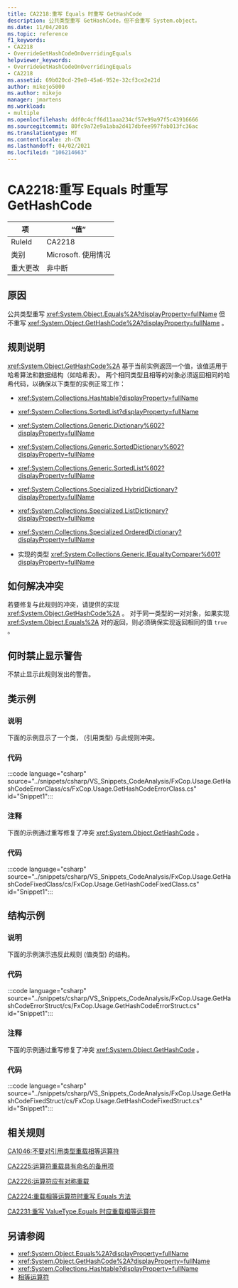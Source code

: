 ```yaml
---
title: CA2218:重写 Equals 时重写 GetHashCode
description: 公共类型重写 GetHashCode，但不会重写 System.object。
ms.date: 11/04/2016
ms.topic: reference
f1_keywords:
- CA2218
- OverrideGetHashCodeOnOverridingEquals
helpviewer_keywords:
- OverrideGetHashCodeOnOverridingEquals
- CA2218
ms.assetid: 69b020cd-29e8-45a6-952e-32cf3ce2e21d
author: mikejo5000
ms.author: mikejo
manager: jmartens
ms.workload:
- multiple
ms.openlocfilehash: ddf0c4cff6d11aaa234cf57e99a97f5c43916666
ms.sourcegitcommit: 80fc9a72e9a1aba2d417dbfee997fab013fc36ac
ms.translationtype: MT
ms.contentlocale: zh-CN
ms.lasthandoff: 04/02/2021
ms.locfileid: "106214663"
---
```

# <a name="ca2218-override-gethashcode-on-overriding-equals"></a>CA2218:重写 Equals 时重写 GetHashCode

|项|“值”|
|-|-|
|RuleId|CA2218|
|类别|Microsoft. 使用情况|
|重大更改|非中断|

## <a name="cause"></a>原因
公共类型重写 <xref:System.Object.Equals%2A?displayProperty=fullName> 但不重写 <xref:System.Object.GetHashCode%2A?displayProperty=fullName> 。

## <a name="rule-description"></a>规则说明
 <xref:System.Object.GetHashCode%2A> 基于当前实例返回一个值，该值适用于哈希算法和数据结构（如哈希表）。 两个相同类型且相等的对象必须返回相同的哈希代码，以确保以下类型的实例正常工作：

- <xref:System.Collections.Hashtable?displayProperty=fullName>

- <xref:System.Collections.SortedList?displayProperty=fullName>

- <xref:System.Collections.Generic.Dictionary%602?displayProperty=fullName>

- <xref:System.Collections.Generic.SortedDictionary%602?displayProperty=fullName>

- <xref:System.Collections.Generic.SortedList%602?displayProperty=fullName>

- <xref:System.Collections.Specialized.HybridDictionary?displayProperty=fullName>

- <xref:System.Collections.Specialized.ListDictionary?displayProperty=fullName>

- <xref:System.Collections.Specialized.OrderedDictionary?displayProperty=fullName>

- 实现的类型 <xref:System.Collections.Generic.IEqualityComparer%601?displayProperty=fullName>

## <a name="how-to-fix-violations"></a>如何解决冲突
若要修复与此规则的冲突，请提供的实现 <xref:System.Object.GetHashCode%2A> 。 对于同一类型的一对对象，如果实现 <xref:System.Object.Equals%2A> 对的返回，则必须确保实现返回相同的值 `true` 。

## <a name="when-to-suppress-warnings"></a>何时禁止显示警告
不禁止显示此规则发出的警告。

## <a name="class-example"></a>类示例

### <a name="description"></a>说明
下面的示例显示了一个类， (引用类型) 与此规则冲突。

### <a name="code"></a>代码
:::code language="csharp" source="../snippets/csharp/VS_Snippets_CodeAnalysis/FxCop.Usage.GetHashCodeErrorClass/cs/FxCop.Usage.GetHashCodeErrorClass.cs" id="Snippet1":::

### <a name="comments"></a>注释
下面的示例通过重写修复了冲突 <xref:System.Object.GetHashCode> 。

### <a name="code"></a>代码
:::code language="csharp" source="../snippets/csharp/VS_Snippets_CodeAnalysis/FxCop.Usage.GetHashCodeFixedClass/cs/FxCop.Usage.GetHashCodeFixedClass.cs" id="Snippet1":::

## <a name="structure-example"></a>结构示例

### <a name="description"></a>说明
下面的示例演示违反此规则 (值类型) 的结构。

### <a name="code"></a>代码
:::code language="csharp" source="../snippets/csharp/VS_Snippets_CodeAnalysis/FxCop.Usage.GetHashCodeErrorStruct/cs/FxCop.Usage.GetHashCodeErrorStruct.cs" id="Snippet1":::

### <a name="comments"></a>注释
下面的示例通过重写修复了冲突 <xref:System.Object.GetHashCode> 。

### <a name="code"></a>代码
:::code language="csharp" source="../snippets/csharp/VS_Snippets_CodeAnalysis/FxCop.Usage.GetHashCodeFixedStruct/cs/FxCop.Usage.GetHashCodeFixedStruct.cs" id="Snippet1":::

## <a name="related-rules"></a>相关规则
[CA1046:不要对引用类型重载相等运算符](/dotnet/fundamentals/code-analysis/quality-rules/ca1046)

[CA2225:运算符重载具有命名的备用项](/dotnet/fundamentals/code-analysis/quality-rules/ca2225)

[CA2226:运算符应有对称重载](/dotnet/fundamentals/code-analysis/quality-rules/ca2226)

[CA2224:重载相等运算符时重写 Equals 方法](../code-quality/ca2224.md)

[CA2231:重写 ValueType.Equals 时应重载相等运算符](/dotnet/fundamentals/code-analysis/quality-rules/ca2231)

## <a name="see-also"></a>另请参阅

- <xref:System.Object.Equals%2A?displayProperty=fullName>
- <xref:System.Object.GetHashCode%2A?displayProperty=fullName>
- <xref:System.Collections.Hashtable?displayProperty=fullName>
- [相等运算符](/dotnet/standard/design-guidelines/equality-operators)
